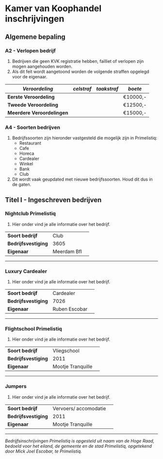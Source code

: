 # Kamer van Koophandel inschrijvingen

## Algemene bepaling

### A2 - Verlopen bedrijf

1. Bedrijven die geen KVK registratie hebben, failliet of verlopen zijn mogen aangehouden worden.
2. Als dit feit wordt aangetoond worden de volgende straffen opgelegd voor de eigenaar.

| *Veroordeling*  | *celstraf* | *taakstraf* | *boete* |
|---|---|---|---|
|  **Eerste Veroordeling** |   |  | €10000,-  |
| **Tweede Veroordeling**  |   |  | €12500,-  |
| **Meerdere Veroordelingen**  |   |   | €15000,-  |

### A4 - Soorten bedrijven

1. Bedrijfssoorten zijn hieronder vastgesteld die mogelijk zijn in Primelistiq: 
    * Restaurant
    * Cafe
    * Horeca
    * Cardealer
    * Winkel
    * Bank
    * Club
2. Dit wordt vaak geupdated met nieuwe bedrijfssoorten. Houd dit dus in de gaten.

## Titel I - Ingeschreven bedrijven

### Nightclub Primelistiq

1. Hier onder vind je alle informatie over het bedrijf.
   
|   |  |  |
|---|---|---|
|  **Soort bedrijf** | Club |
| **Bedrijfsvestiging**  |3605  |
| **Eigenaar**  | Meerdam Bfl  |

---------------------

### Luxury Cardealer

1. Hier onder vind je alle informatie over het bedrijf.
   
|   |  |  |
|---|---|---|
|  **Soort bedrijf** | Cardealer |
| **Bedrijfsvestiging**  | 7026  |
| **Eigenaar**  | Ruben Escobar |

---------------------

### Flightschool Primelistiq

1. Hier onder vind je alle informatie over het bedrijf.
   
|   |  |  |
|---|---|---|
|  **Soort bedrijf** | Vliegschool |
| **Bedrijfsvestiging**  | 2011  |
| **Eigenaar**  | Mootje Tranquille |

---------------------

### Jumpers

1. Hier onder vind je alle informatie over het bedrijf.
   
|   |  |  |
|---|---|---|
|  **Soort bedrijf** | Vervoers/ accomodatie |
| **Bedrijfsvestiging**  | 2011  |
| **Eigenaar**  | Mootje Tranquille |

---------------------
*Bedrijfsinschrijvingen Primelistiq is opgesteld uit naam van de Hoge Raad, bedoeld voor het eiland, de gemeente en de stad Primelistiq, opgetekend door Mick Joel Escobar, te Primelistiq.*
